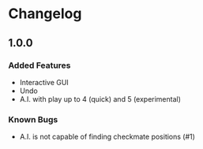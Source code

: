 # Changelog

## 1.0.0

### Added Features

- Interactive GUI
- Undo
- A.I. with play up to 4 (quick) and 5 (experimental)

### Known Bugs

- A.I. is not capable of finding checkmate positions (#1)
